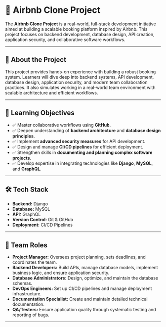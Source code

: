 # 🏡 Airbnb Clone Project

The **Airbnb Clone Project** is a real-world, full-stack development initiative aimed at building a scalable booking platform inspired by Airbnb. This project focuses on backend development, database design, API creation, application security, and collaborative software workflows.

---

## 🚀 About the Project

This project provides hands-on experience with building a robust booking system. Learners will dive deep into backend systems, API development, database design, application security, and modern team collaboration practices. It also simulates working in a real-world team environment with scalable architecture and efficient workflows.

---

## 🎯 Learning Objectives

- ✅ Master collaborative workflows using **GitHub**.
- ✅ Deepen understanding of **backend architecture** and **database design principles**.
- ✅ Implement **advanced security measures** for API development.
- ✅ Design and manage **CI/CD pipelines** for efficient deployment.
- ✅ Strengthen skills in **documenting and planning complex software projects**.
- ✅ Develop expertise in integrating technologies like **Django**, **MySQL**, and **GraphQL**.

---

## 🛠️ Tech Stack

- **Backend:** Django
- **Database:** MySQL
- **API:** GraphQL
- **Version Control:** Git & GitHub
- **Deployment:** CI/CD Pipelines

---
## 👥 Team Roles

- **Project Manager:** Oversees project planning, sets deadlines, and coordinates the team.
- **Backend Developers:** Build APIs, manage database models, implement business logic, and ensure application security.
- **Database Administrators:** Design, optimize, and maintain the database schemas.
- **DevOps Engineers:** Set up CI/CD pipelines and manage deployment infrastructure.
- **Documentation Specialist:** Create and maintain detailed technical documentation.
- **QA/Testers:** Ensure application quality through systematic testing and reporting of bugs.

---

